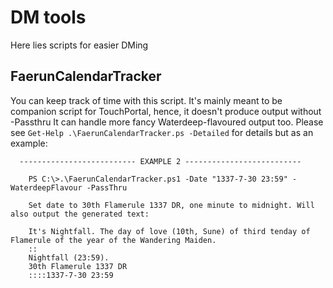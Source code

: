 # DM tools
Here lies scripts for easier DMing
## FaerunCalendarTracker
You can keep track of time with this script. It's mainly meant to be companion script for TouchPortal, hence, it doesn't produce output without -Passthru
It can handle more fancy Waterdeep-flavoured output too. Please see `Get-Help .\FaerunCalendarTracker.ps -Detailed` for details but as an example:
```
  -------------------------- EXAMPLE 2 --------------------------

    PS C:\>.\FaerunCalendarTracker.ps1 -Date "1337-7-30 23:59" -WaterdeepFlavour -PassThru

    Set date to 30th Flamerule 1337 DR, one minute to midnight. Will also output the generated text:

    It's Nightfall. The day of love (10th, Sune) of third tenday of Flamerule of the year of the Wandering Maiden.
    ::
    Nightfall (23:59).
    30th Flamerule 1337 DR
    ::::1337-7-30 23:59
```